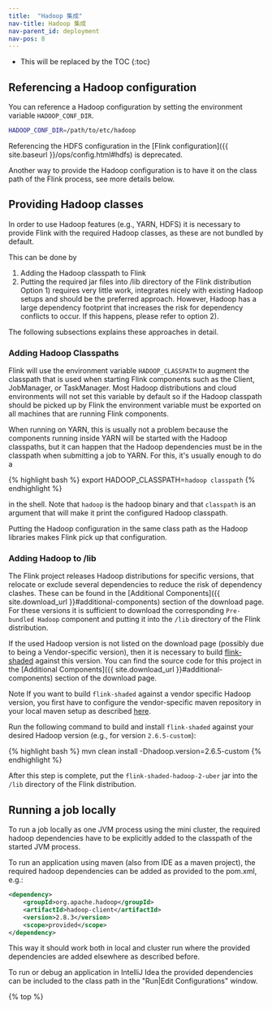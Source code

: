 ```yaml
---
title:  "Hadoop 集成"
nav-title: Hadoop 集成
nav-parent_id: deployment
nav-pos: 8
---
```

<!--
Licensed to the Apache Software Foundation (ASF) under one
or more contributor license agreements.  See the NOTICE file
distributed with this work for additional information
regarding copyright ownership.  The ASF licenses this file
to you under the Apache License, Version 2.0 (the
"License"); you may not use this file except in compliance
with the License.  You may obtain a copy of the License at

  http://www.apache.org/licenses/LICENSE-2.0

Unless required by applicable law or agreed to in writing,
software distributed under the License is distributed on an
"AS IS" BASIS, WITHOUT WARRANTIES OR CONDITIONS OF ANY
KIND, either express or implied.  See the License for the
specific language governing permissions and limitations
under the License.
-->

* This will be replaced by the TOC
{:toc}

## Referencing a Hadoop configuration

You can reference a Hadoop configuration by setting the environment variable `HADOOP_CONF_DIR`.

```sh
HADOOP_CONF_DIR=/path/to/etc/hadoop
```

Referencing the HDFS configuration in the [Flink configuration]({{ site.baseurl }}/ops/config.html#hdfs) is deprecated.

Another way to provide the Hadoop configuration is to have it on the class path of the Flink process, see more details below.

## Providing Hadoop classes

In order to use Hadoop features (e.g., YARN, HDFS) it is necessary to provide Flink with the required Hadoop classes,
as these are not bundled by default.

This can be done by 
1) Adding the Hadoop classpath to Flink
2) Putting the required jar files into /lib directory of the Flink distribution
Option 1) requires very little work, integrates nicely with existing Hadoop setups and should be the
preferred approach.
However, Hadoop has a large dependency footprint that increases the risk for dependency conflicts to occur.
If this happens, please refer to option 2).

The following subsections explains these approaches in detail.

### Adding Hadoop Classpaths

Flink will use the environment variable `HADOOP_CLASSPATH` to augment the
classpath that is used when starting Flink components such as the Client,
JobManager, or TaskManager. Most Hadoop distributions and cloud environments
will not set this variable by default so if the Hadoop classpath should be
picked up by Flink the environment variable must be exported on all machines
that are running Flink components.

When running on YARN, this is usually not a problem because the components
running inside YARN will be started with the Hadoop classpaths, but it can
happen that the Hadoop dependencies must be in the classpath when submitting a
job to YARN. For this, it's usually enough to do a

{% highlight bash %}
export HADOOP_CLASSPATH=`hadoop classpath`
{% endhighlight %}

in the shell. Note that `hadoop` is the hadoop binary and that `classpath` is an argument that will make it print the configured Hadoop classpath.

Putting the Hadoop configuration in the same class path as the Hadoop libraries makes Flink pick up that configuration.

### Adding Hadoop to /lib

The Flink project releases Hadoop distributions for specific versions, that relocate or exclude several dependencies
to reduce the risk of dependency clashes.
These can be found in the [Additional Components]({{ site.download_url }}#additional-components) section of the download page.
For these versions it is sufficient to download the corresponding `Pre-bundled Hadoop` component and putting it into
the `/lib` directory of the Flink distribution.

If the used Hadoop version is not listed on the download page (possibly due to being a Vendor-specific version),
then it is necessary to build [flink-shaded](https://github.com/apache/flink-shaded) against this version.
You can find the source code for this project in the [Additional Components]({{ site.download_url }}#additional-components) section of the download page.

<span class="label label-info">Note</span> If you want to build `flink-shaded` against a vendor specific Hadoop version, you first have to configure the
vendor-specific maven repository in your local maven setup as described [here](https://maven.apache.org/guides/mini/guide-multiple-repositories.html).

Run the following command to build and install `flink-shaded` against your desired Hadoop version (e.g., for version `2.6.5-custom`):

{% highlight bash %}
mvn clean install -Dhadoop.version=2.6.5-custom
{% endhighlight %}

After this step is complete, put the `flink-shaded-hadoop-2-uber` jar into the `/lib` directory of the Flink distribution.

## Running a job locally

To run a job locally as one JVM process using the mini cluster, the required hadoop dependencies have to be explicitly
added to the classpath of the started JVM process.

To run an application using maven (also from IDE as a maven project), the required hadoop dependencies can be added
as provided to the pom.xml, e.g.:

```xml
<dependency>
    <groupId>org.apache.hadoop</groupId>
    <artifactId>hadoop-client</artifactId>
    <version>2.8.3</version>
    <scope>provided</scope>
</dependency>
```

This way it should work both in local and cluster run where the provided dependencies are added elsewhere as described before.

To run or debug an application in IntelliJ Idea the provided dependencies can be included to the class path
in the "Run|Edit Configurations" window.

{% top %}
